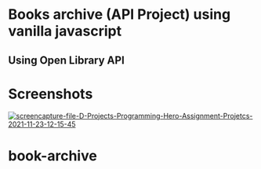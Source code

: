 # Books archive (API Project) using vanilla javascript
## Using Open Library API

# Screenshots

<a href="https://ibb.co/3StT7Q3"><img src="https://i.ibb.co/5sq16w0/screencapture-file-D-Projects-Programming-Hero-Assignment-Projetcs-2021-11-23-12-15-45.jpg" alt="screencapture-file-D-Projects-Programming-Hero-Assignment-Projetcs-2021-11-23-12-15-45" border="0"></a>
# book-archive
